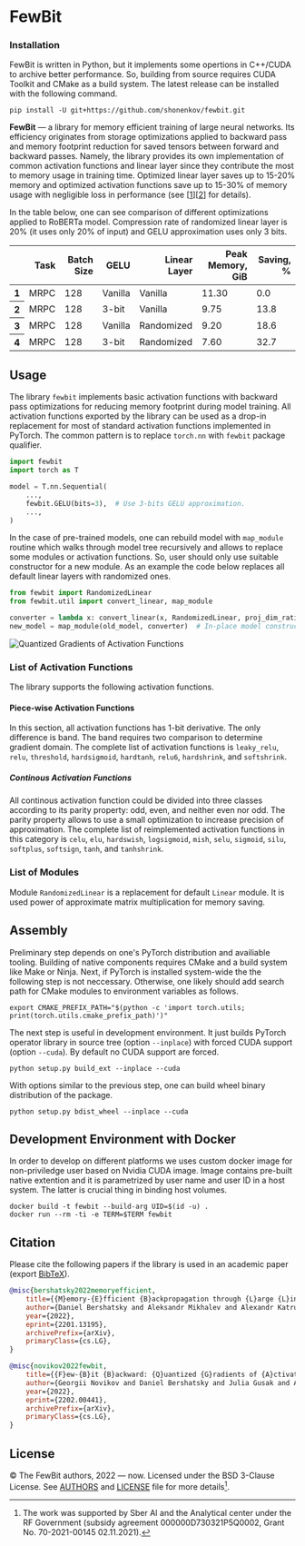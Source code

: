 # FewBit

### Installation

FewBit is written in Python, but it implements some opertions in C++/CUDA to archive better performance.
So, building from source requires CUDA Toolkit and CMake as a build system.
The latest release can be installed with the following command.

```shell
pip install -U git+https://github.com/shonenkov/fewbit.git
```

**FewBit** &mdash; a library for memory efficient training of large neural networks.
Its efficiency originates from storage optimizations applied to backward pass and memory footprint reduction for saved tensors between forward and backward passes.
Namely, the library provides its own implementation of common activation functions and linear layer since they contribute the most to memory usage in training time.
Optimized linear layer saves up to 15-20% memory and optimized activation functions save up to 15-30% of memory usage with negligible loss in performance (see \[[1][5]\]\[[2][6]\] for details).

In the table below, one can see comparison of different optimizations applied to RoBERTa model. Compression rate of randomized linear layer is 20% (it uses only 20% of input) and GELU approximation uses only 3 bits.

<table>
  <thead>
    <tr style="text-align: right;">
      <th></th><th>Task</th><th>Batch Size</th><th>GELU</th><th>Linear Layer</th><th>Peak Memory, GiB</th><th>Saving, %</th>
    </tr>
  </thead>
  <tbody>
    <tr>
      <th>1</th><td>MRPC</td><td>128</td><td>Vanilla</td><td>Vanilla</td><td>11.30</td><td>0.0</td>
    </tr>
    <tr>
      <th>2</th><td>MRPC</td><td>128</td><td>3-bit</td><td>Vanilla</td><td>9.75</td><td>13.8</td>
    </tr>
    <tr>
      <th>3</th><td>MRPC</td><td>128</td><td>Vanilla</td><td>Randomized</td><td>9.20</td><td>18.6</td>
    </tr>
    <tr>
      <th>4</th><td>MRPC</td><td>128</td><td>3-bit</td><td>Randomized</td><td>7.60</td><td>32.7</td>
    </tr>
  </tbody>
</table>

## Usage

The library `fewbit` implements basic activation functions with backward pass
optimizations for reducing memory footprint during model training.
All activation functions exported by the library can be used as a drop-in
replacement for most of standard activation functions implemented in PyTorch.
The common pattern is to replace `torch.nn` with `fewbit` package qualifier.

```python
import fewbit
import torch as T

model = T.nn.Sequential(
    ...,
    fewbit.GELU(bits=3),  # Use 3-bits GELU approximation.
    ...,
)
```

In the case of pre-trained models, one can rebuild model with `map_module` routine which walks through model tree recursively and allows to replace some modules or activation functions.
So, user should only use suitable constructor for a new module.
As an example the code below replaces all default linear layers with randomized ones.

```python
from fewbit import RandomizedLinear
from fewbit.util import convert_linear, map_module

converter = lambda x: convert_linear(x, RandomizedLinear, proj_dim_ratio=0.1)
new_model = map_module(old_model, converter)  # In-place model construction.
```

![Quantized Gradients of Activation Functions][4]

### List of Activation Functions

The library supports the following activation functions.

#### Piece-wise Activation Functions

In this section, all activation functions has 1-bit derivative.
The only difference is band.
The band requires two comparison to determine gradient domain.
The complete list of activation functions is `leaky_relu`, `relu`,
`threshold`, `hardsigmoid`, `hardtanh`, `relu6`, `hardshrink`, and
`softshrink`.

##### Continous Activation Functions

All continous activation function could be divided into three classes according to its parity property: odd, even, and neither even nor odd.
The parity property allows to use a small optimization to increase precision of approximation.
The complete list of reimplemented activation functions in this category is
`celu`, `elu`, `hardswish`, `logsigmoid`, `mish`, `selu`, `sigmoid`, `silu`,
`softplus`, `softsign`, `tanh`, and `tanhshrink`.

### List of Modules

Module `RandomizedLinear` is a replacement for default `Linear` module.
It is used power of approximate matrix multiplication for memory saving.

## Assembly

Preliminary step depends on one's PyTorch distribution and availiable tooling.
Building of native components requires CMake and a build system like Make or Ninja.
Next, if PyTorch is installed system-wide the the following step is not neccessary.
Otherwise, one likely should add search path for CMake modules to environment variables as follows.

```shell
export CMAKE_PREFIX_PATH="$(python -c 'import torch.utils; print(torch.utils.cmake_prefix_path)')"
```

The next step is useful in development environment.
It just builds PyTorch operator library in source tree (option `--inplace`) with forced CUDA support (option `--cuda`).
By default no CUDA support are forced.

```shell
python setup.py build_ext --inplace --cuda
```

With options similar to the previous step, one can build wheel binary distribution of the package.

```shell
python setup.py bdist_wheel --inplace --cuda
```

## Development Environment with Docker

In order to develop on different platforms we uses custom docker image for non-priviledge user based on Nvidia CUDA image.
Image contains pre-built native extention and it is parametrized by user name and user ID in a host system.
The latter is crucial thing in binding host volumes.

```shell
docker build -t fewbit --build-arg UID=$(id -u) .
docker run --rm -ti -e TERM=$TERM fewbit
```

## Citation

Please cite the following papers if the library is used in an academic paper (export [BibTeX][1]).

```bibtex
@misc{bershatsky2022memoryefficient,
    title={{M}emory-{E}fficient {B}ackpropagation through {L}arge {L}inear {L}ayers},
    author={Daniel Bershatsky and Aleksandr Mikhalev and Alexandr Katrutsa and Julia Gusak and Daniil Merkulov and Ivan Oseledets},
    year={2022},
    eprint={2201.13195},
    archivePrefix={arXiv},
    primaryClass={cs.LG},
}

@misc{novikov2022fewbit,
    title={{F}ew-{B}it {B}ackward: {Q}uantized {G}radients of {A}ctivation {F}unctions for {M}emory {F}ootprint {R}eduction},
    author={Georgii Novikov and Daniel Bershatsky and Julia Gusak and Alex Shonenkov and Denis Dimitrov and Ivan Oseledets},
    year={2022},
    eprint={2202.00441},
    archivePrefix={arXiv},
    primaryClass={cs.LG},
}
```

## License

© The FewBit authors, 2022 &mdash; now. Licensed under the BSD 3-Clause License. See [AUTHORS][2] and [LICENSE][2] file for more details[^1].

[^1]: The work was supported by Sber AI and the Analytical center under the RF Government (subsidy agreement 000000D730321P5Q0002, Grant No. 70-2021-00145 02.11.2021).

[1]: doc/fewbit.bib
[2]: AUTHORS
[3]: LICENSE
[4]: doc/fig/activations.svg
[5]: https://arxiv.org/abs/2201.13195
[6]: https://arxiv.org/abs/2202.00441
[7]: https://mirror.daskol.xyz/pypi/
